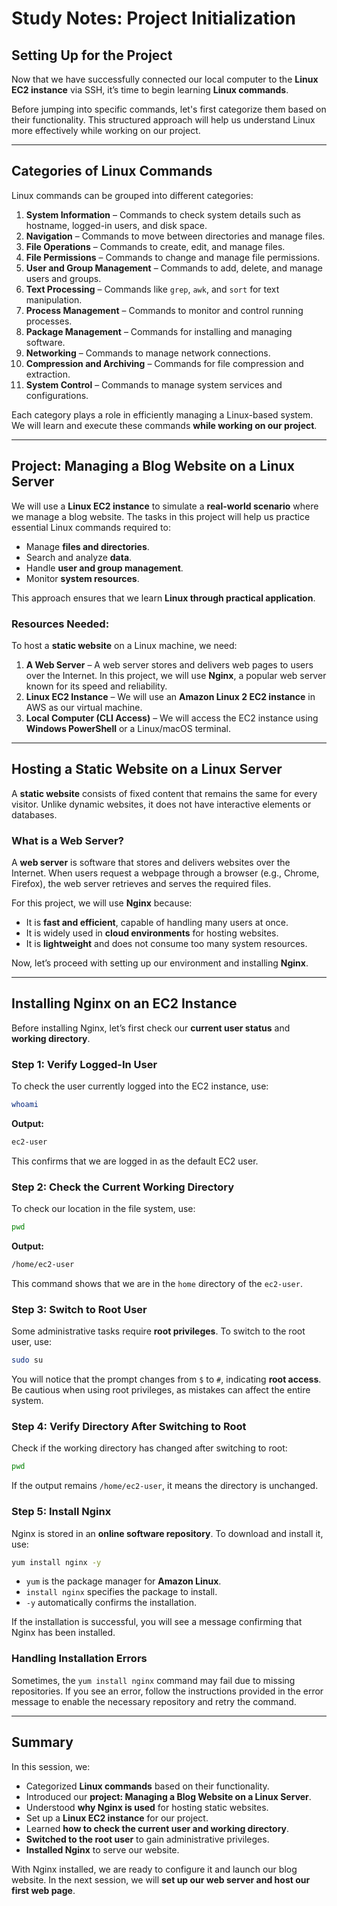 # Study Notes: Project Initialization

## Setting Up for the Project
Now that we have successfully connected our local computer to the **Linux EC2 instance** via SSH, it’s time to begin learning **Linux commands**.

Before jumping into specific commands, let's first categorize them based on their functionality. This structured approach will help us understand Linux more effectively while working on our project.

---

## Categories of Linux Commands
Linux commands can be grouped into different categories:

1. **System Information** – Commands to check system details such as hostname, logged-in users, and disk space.
2. **Navigation** – Commands to move between directories and manage files.
3. **File Operations** – Commands to create, edit, and manage files.
4. **File Permissions** – Commands to change and manage file permissions.
5. **User and Group Management** – Commands to add, delete, and manage users and groups.
6. **Text Processing** – Commands like `grep`, `awk`, and `sort` for text manipulation.
7. **Process Management** – Commands to monitor and control running processes.
8. **Package Management** – Commands for installing and managing software.
9. **Networking** – Commands to manage network connections.
10. **Compression and Archiving** – Commands for file compression and extraction.
11. **System Control** – Commands to manage system services and configurations.

Each category plays a role in efficiently managing a Linux-based system. We will learn and execute these commands **while working on our project**.

---

## Project: Managing a Blog Website on a Linux Server
We will use a **Linux EC2 instance** to simulate a **real-world scenario** where we manage a blog website. The tasks in this project will help us practice essential Linux commands required to:

- Manage **files and directories**.
- Search and analyze **data**.
- Handle **user and group management**.
- Monitor **system resources**.

This approach ensures that we learn **Linux through practical application**.

### Resources Needed:
To host a **static website** on a Linux machine, we need:

1. **A Web Server** – A web server stores and delivers web pages to users over the Internet. In this project, we will use **Nginx**, a popular web server known for its speed and reliability.
2. **Linux EC2 Instance** – We will use an **Amazon Linux 2 EC2 instance** in AWS as our virtual machine.
3. **Local Computer (CLI Access)** – We will access the EC2 instance using **Windows PowerShell** or a Linux/macOS terminal.

---

## Hosting a Static Website on a Linux Server
A **static website** consists of fixed content that remains the same for every visitor. Unlike dynamic websites, it does not have interactive elements or databases.

### What is a Web Server?
A **web server** is software that stores and delivers websites over the Internet. When users request a webpage through a browser (e.g., Chrome, Firefox), the web server retrieves and serves the required files.

For this project, we will use **Nginx** because:
- It is **fast and efficient**, capable of handling many users at once.
- It is widely used in **cloud environments** for hosting websites.
- It is **lightweight** and does not consume too many system resources.

Now, let’s proceed with setting up our environment and installing **Nginx**.

---

## Installing Nginx on an EC2 Instance
Before installing Nginx, let’s first check our **current user status** and **working directory**.

### Step 1: Verify Logged-In User
To check the user currently logged into the EC2 instance, use:
```bash
whoami
```
**Output:**
```bash
ec2-user
```
This confirms that we are logged in as the default EC2 user.

### Step 2: Check the Current Working Directory
To check our location in the file system, use:
```bash
pwd
```
**Output:**
```bash
/home/ec2-user
```
This command shows that we are in the `home` directory of the `ec2-user`.

### Step 3: Switch to Root User
Some administrative tasks require **root privileges**. To switch to the root user, use:
```bash
sudo su
```
You will notice that the prompt changes from `$` to `#`, indicating **root access**. Be cautious when using root privileges, as mistakes can affect the entire system.

### Step 4: Verify Directory After Switching to Root
Check if the working directory has changed after switching to root:
```bash
pwd
```
If the output remains `/home/ec2-user`, it means the directory is unchanged.

### Step 5: Install Nginx
Nginx is stored in an **online software repository**. To download and install it, use:
```bash
yum install nginx -y
```
- `yum` is the package manager for **Amazon Linux**.
- `install nginx` specifies the package to install.
- `-y` automatically confirms the installation.

If the installation is successful, you will see a message confirming that Nginx has been installed.

### Handling Installation Errors
Sometimes, the `yum install nginx` command may fail due to missing repositories. If you see an error, follow the instructions provided in the error message to enable the necessary repository and retry the command.

---

## Summary
In this session, we:
- Categorized **Linux commands** based on their functionality.
- Introduced our **project: Managing a Blog Website on a Linux Server**.
- Understood **why Nginx is used** for hosting static websites.
- Set up a **Linux EC2 instance** for our project.
- Learned **how to check the current user and working directory**.
- **Switched to the root user** to gain administrative privileges.
- **Installed Nginx** to serve our website.

With Nginx installed, we are ready to configure it and launch our blog website. In the next session, we will **set up our web server and host our first web page**.



